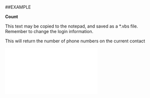 

##EXAMPLE

**Count**


This text may be copied to the notepad, and saved as a *.vbs file. Remember to change the login information.
 
This will return the number of phone numbers on the current contact


![](../../Examples/vbs/SOPhones.Count.vbs.txt)





